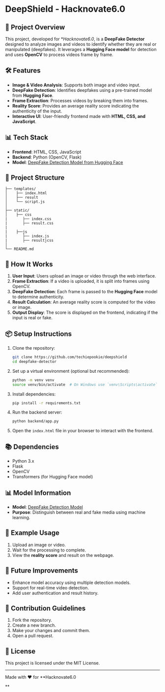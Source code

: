 # DeepShield - Hacknovate6.0

## 📌 Project Overview
This project, developed for **Hacknovate6.0*, is a **DeepFake Detector** designed to analyze images and videos to identify whether they are real or manipulated (deepfakes). It leverages a **Hugging Face model** for detection and uses **OpenCV** to process videos frame by frame.

## 🛠️ Features
- **Image & Video Analysis**: Supports both image and video input.
- **DeepFake Detection**: Identifies deepfakes using a pre-trained model from **Hugging Face**.
- **Frame Extraction**: Processes videos by breaking them into frames.
- **Reality Score**: Provides an average reality score indicating the authenticity of the input.
- **Interactive UI**: User-friendly frontend made with **HTML, CSS, and JavaScript**.

## 📊 Tech Stack
- **Frontend**: HTML, CSS, JavaScript
- **Backend**: Python (OpenCV, Flask)
- **Model**: [DeepFake Detection Model from Hugging Face](https://huggingface.co/dima806/deepfake_vs_real_image_detection)

## 📁 Project Structure
```
├── templates/
│    ├── index.html
│    ├── result
│    └── script.js
│
├── static/
│    ├── css
|       ├── index.css
|       ├── result.css
|
|    ├──js
|       ├── index.js
|       ├── resultjcss
│
└── README.md
```

## 🚀 How It Works
1. **User Input**: Users upload an image or video through the web interface.
2. **Frame Extraction**: If a video is uploaded, it is split into frames using OpenCV.
3. **DeepFake Detection**: Each frame is passed to the **Hugging Face** model to determine authenticity.
4. **Result Calculation**: An average reality score is computed for the video or image.
5. **Output Display**: The score is displayed on the frontend, indicating if the input is real or fake.

## 📦 Setup Instructions
1. Clone the repository:
   ```bash
   git clone https://github.com/techiepookie/deepshield
   cd deepfake-detector
   ```

2. Set up a virtual environment (optional but recommended):
   ```bash
   python -m venv venv
   source venv/bin/activate  # On Windows use `venv\Scripts\activate`
   ```

3. Install dependencies:
   ```bash
   pip install -r requirements.txt
   ```

4. Run the backend server:
   ```bash
   python backend/app.py
   ```

5. Open the `index.html` file in your browser to interact with the frontend.

## 📚 Dependencies
- Python 3.x
- Flask
- OpenCV
- Transformers (for Hugging Face model)

## 📊 Model Information
- **Model**: [DeepFake Detection Model](https://huggingface.co/dima806/deepfake_vs_real_image_detection)
- **Purpose**: Distinguish between real and fake media using machine learning.

## 🧪 Example Usage
1. Upload an image or video.
2. Wait for the processing to complete.
3. View the **reality score** and result on the webpage.

## 📌 Future Improvements
- Enhance model accuracy using multiple detection models.
- Support for real-time video detection.
- Add user authentication and result history.

## 🤝 Contribution Guidelines
1. Fork the repository.
2. Create a new branch.
3. Make your changes and commit them.
4. Open a pull request.

## 📄 License
This project is licensed under the MIT License.

---

Made with ❤️ for **Hacknovate6.0

**

